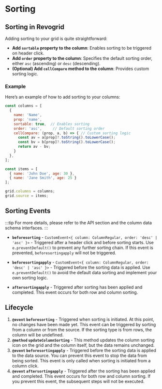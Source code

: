 # Sorting

## Sorting in Revogrid

Adding sorting to your grid is quite straightforward:

- **Add `sortable` property to the column**: Enables sorting to be triggered on header click.
- **Add `order` property to the column**: Specifies the default sorting order, either `asc` (ascending) or `desc` (descending).
- **(Optional) Add `cellCompare` method to the column**: Provides custom sorting logic.

### Example

Here’s an example of how to add sorting to your columns:

```javascript
const columns = [
  {
    name: 'Name',
    prop: 'name',
    sortable: true,  // Enables sorting
    order: 'asc',     // Default sorting order
    cellCompare: (prop, a, b) => { // Custom sorting logic
      const av = a[prop]?.toString().toLowerCase();
      const bv = b[prop]?.toString().toLowerCase();
      return av - bv;
    }
  },
];

const items = [
  { name: 'John Doe', age: 30 },
  { name: 'Jane Smith', age: 25 }
];

grid.columns = columns;
grid.source = items;
```



## Sorting Events

:::tip
For more details, please refer to the API section and the column data schema interfaces.
:::


- **`beforesorting`** - `CustomEvent<{ column: ColumnRegular, order: 'desc' | 'asc' }>` - Triggered after a header click and before sorting starts. Use `e.preventDefault()` to prevent any further sorting chain. If this event is prevented, `beforesortingapply` will not be triggered.

- **`beforesortingapply`** - `CustomEvent<{ column: ColumnRegular, order: 'desc' | 'asc' }>` - Triggered before the sorting data is applied. Use `e.preventDefault()` to avoid the default data sorting and implement your own sorting logic.

- **`aftersortingapply`** - Triggered after sorting has been applied and completed. This event occurs for both row and column sorting.



## Lifecycle

1. **`@event` `beforesorting`** - Triggered when sorting is initiated. At this point, no changes have been made yet. This event can be triggered by sorting from a column or from the source. If the sorting type is from rows, the column will be undefined.
2. **`@method` `updateColumnSorting`** - This method updates the column sorting icon on the grid and the column itself, but the data remains unchanged.
3. **`@event` `beforesortingapply`** - Triggered before the sorting data is applied to the data source. You can prevent this event to stop the data from being sorted. This event is only called when sorting is initiated from a column click.
4. **`@event` `aftersortingapply`** - Triggered after the sorting has been applied and completed. This event occurs for both row and column sorting. If you prevent this event, the subsequent steps will not be executed.
